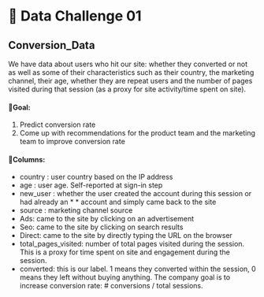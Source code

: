 # 🌸 Data Challenge 01
##  Conversion_Data

We have data about users who hit our site: whether they converted or not as well as some of their characteristics such as their country, the marketing channel, their age, whether they are repeat users and the number of pages visited during that session (as a proxy for site activity/time spent on site).

#### 🌻Goal:
1. Predict conversion rate
2. Come up with recommendations for the product team and the marketing team to improve conversion rate

#### 🌻Columns:
* country : user country based on the IP address
* age : user age. Self-reported at sign-in step
* new_user : whether the user created the account during this session or had already an * * account and simply came back to the site
* source : marketing channel source
* Ads: came to the site by clicking on an advertisement
* Seo: came to the site by clicking on search results
* Direct: came to the site by directly typing the URL on the browser
* total_pages_visited: number of total pages visited during the session. This is a proxy for time spent on site and engagement during the session.
* converted: this is our label. 1 means they converted within the session, 0 means they left without buying anything. The company goal is to increase conversion rate: # conversions / total sessions.
